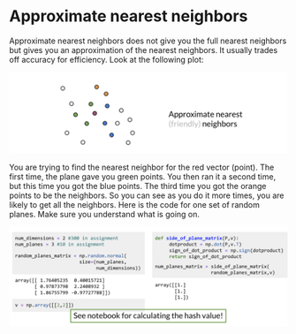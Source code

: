 # Approximate nearest neighbors

Approximate nearest neighbors does not give you the full nearest neighbors but gives you an approximation of the nearest neighbors. It usually trades off accuracy for efficiency. Look at the following plot: 

![](phiXuy1WQHaYl7stVmB2Jg_9033e2a9f3d0496887a9e795.png)

You are trying to find the nearest neighbor for the red vector (point). The first time, the plane gave you green points. You then ran it a second time, but this time you got the blue points. The third time you got the orange points to be the neighbors. So you can see as you do it more times, you are likely to get all the neighbors. Here is the code for one set of random planes. Make sure you understand what is going on. 

![](AJrRL4UjR3Wa0S-FI9d1pA_7c9838fa2cac4b39bf623443.png)
